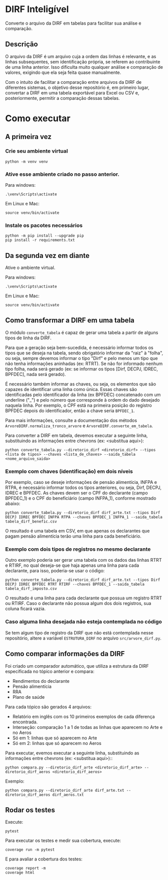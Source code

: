 # DIRF Inteligível
Converte o arquivo da DIRF em tabelas para facilitar sua análise e comparação.

## Descrição
O arquivo da DIRF é um arquivo cuja a ordem das linhas é relevante, e as linhas subsequentes, sem identificação própria, se referem ao contribuinte de uma linha anterior. Isso dificulta muito qualquer análise e comparação de valores, exigindo que ela seja feita quase manualmente.

Com o intuito de facilitar a comparação entre arquivos da DIRF de diferentes sistemas, o objetivo desse repositório é, em primeiro lugar, convertar a DIRF em uma tabela exportável para Excel ou CSV e, posteriormente, permitir a comparação dessas tabelas.

# Como executar

## A primeira vez
### Crie seu ambiente virtual
```
python -m venv venv
```
### Ative esse ambiente criado no passo anterior.

Para windows:
```
.\venv\Scripts\activate
```

Em Linux e Mac:
```
source venv/bin/activate
```
### Instale os pacotes necessários
```
python -m pip install --upgrade pip
pip install -r requirements.txt
```
## Da segunda vez em diante
Ative o ambiente virtual.

Para windows:
```
.\venv\Scripts\activate
```

Em Linux e Mac:
```
source venv/bin/activate
```

## Como transformar a DIRF em uma tabela

O módulo `converte_tabela` é capaz de gerar uma tabela a partir de alguns tipos de linha da DIRF.

Para que a geração seja bem-sucedida, é necessário informar todos os tipos que se deseja na tabela, sendo obrigatório informar da "raiz" à "folha", ou seja,  sempre devemos informar o tipo "Dirf" e pelo menos um tipo que não tenha informações aninhadas (ex: RTRT). Se não for informado nenhum tipo folha, nada será gerado (ex: se informar os tipos [Dirf, DECPJ, IDREC, BPFDEC], nada será gerado).

É necessário também informar as chaves, ou seja, os elementos que são capazes de identificar uma linha como única. Essas chaves são identificadas pelo identificador da linha (ex BPFDEC) concatenado com um underline ("_") e pelo número que corresponde à ordem do dado desejado naquela linha. Por exemplo, o CPF está na primeira posição do registro BPFDEC depois do identificador, então a chave seria `BPFDEC_1`.

Para mais informações, consulte a documentação dos métodos `ArvoreDIRF.normaliza_tronco_arvore` e  `ArvoreDIRF.converte_em_tabela`.

Para converter a DIRF em tabela, devemos executar a seguinte linha, substituindo as informações entre chevrons (ex: \<substitua aqui>):
```
python converte_tabela.py --diretorio_dirf <diretorio_dirf> --tipos <lista de tipos> --chaves <lista_de_chaves> --saida_tabela <nome_arquivo_saida>
```

### Exemplo com chaves (identificação) em dois níveis

Por exemplo, caso se deseje informações de pensão alimentícia, INFPA e RTPA, é necessário informar todos os tipos anteriores, ou seja, Dirf, DECPJ, IDREC e BPFDEC. As chaves devem ser o CPF do declarante (campo BPFDEC_1) e o CPF do beneficiário (campo INFPA_1), conforme mostrado abaixo:
```
python converte_tabela.py --diretorio_dirf dirf_arte.txt --tipos Dirf DECPJ IDREC BPFDEC INFPA RTPA --chaves BPFDEC_1 INFPA_1 --saida_tabela tabela_dirf_benefic.csv
```

O resultado é uma tabela em CSV, em que apenas os declarantes que pagam pensão alimentícia terão uma linha para cada beneficiário.

### Exemplo com dois tipos de registros no mesmo declarante

Outro exemplo poderia ser gerar uma tabela com os dados das linhas RTRT e RTIRF, no qual deseja-se que haja apenas uma linha para cada declarante, para isso, poderia-se usar o código:
```
python converte_tabela.py --diretorio_dirf dirf_arte.txt --tipos Dirf DECPJ IDREC BPFDEC RTRT RTIRF --chaves BPFDEC_1 --saida_tabela tabela_dirf_imposto.csv
```
O resultado é uma linha para cada declarante que possua um registro RTRT ou RTIRF. Caso o declarante não possua algum dos dois registros, sua coluna ficará vazia.

### Caso alguma linha desejada não esteja contemplada no código

Se tem algum tipo de registro da DIRF que não está contemplada nesse repositório, altere a variável `ESTRUTURA_DIRF` no arquivo `src/arvore_dirf.py`.

## Como comparar informações da DIRF
Foi criado um comparador automático, que utiliza a estrutura da DIRF especificada no tópico anterior e compara:
- Rendimentos do declarante
- Pensão alimentícia
- RRA
- Plano de saúde

Para cada tópico são gerados 4 arquivos:
- Relatório em inglês com os 10 primeiros exemplos de cada diferença encontrada.
- Interseção: comparação 1 a 1 de todas as linhas que aparecem no Arte e no Aeros
- Só em 1: linhas que só aparecem no Arte
- Só em 2: linhas que só aparecem no Aeros

Para executar, evemos executar a seguinte linha, substituindo as informações entre chevrons (ex: \<substitua aqui>)::
```
python compara.py --diretorio_dirf_arte <diretorio_dirf_arte> --diretorio_dirf_aeros <diretorio_dirf_aeros>
```
Exemplo:
```
python compara.py --diretorio_dirf_arte dirf_arte.txt --diretorio_dirf_aeros dirf_aeros.txt
```

## Rodar os testes
Execute:
```
pytest
```
Para executar os testes e medir sua cobertura, execute:
```
coverage run -m pytest
```
E para avaliar a cobertura dos testes:
```
coverage report -m
coverage html
```

